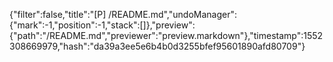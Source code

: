 {"filter":false,"title":"[P] /README.md","undoManager":{"mark":-1,"position":-1,"stack":[]},"preview":{"path":"/README.md","previewer":"preview.markdown"},"timestamp":1552308669979,"hash":"da39a3ee5e6b4b0d3255bfef95601890afd80709"}